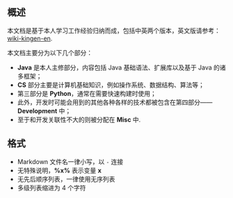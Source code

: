 ## 概述

本文档是基于本人学习工作经验归纳而成，包括中英两个版本，英文版请参考：[wiki-kingen-en](https://github.com/eastsunrise/wiki-kingen-en).

本文档主要分为以下几个部分：

-   **Java** 是本人主修部分，内容包括 Java 基础语法、扩展库以及基于 Java 的诸多框架；
-   **CS** 部分主要是计算机基础知识，例如操作系统、数据结构、算法等；
-   第三部分是 **Python**，通常在需要快速构建时使用；
-   此外，开发时可能会用到的其他各种各样的技术都被包含在第四部分—— **Development** 中；
-   至于和开发关联性不大的则被分配在 **Misc** 中.

## 格式

-   Markdown 文件名一律小写，以 `-` 连接
-   无特殊说明，**%x%** 表示变量 **x**
-   无先后顺序列表，一律使用无序列表
-   多级列表缩进为 4 个字符
